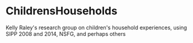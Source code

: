 # ChildrensHouseholds
Kelly Raley's research group on children's household experiences, using SIPP 2008 and 2014, NSFG, and perhaps others
